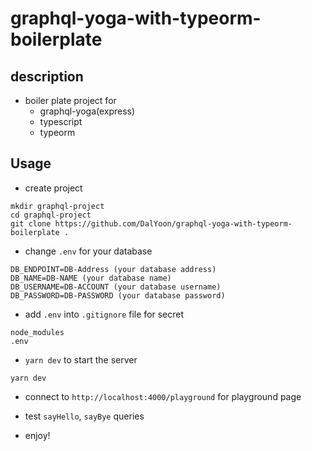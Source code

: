 # graphql-yoga-with-typeorm-boilerplate

## description

- boiler plate project for
  - graphql-yoga(express)
  - typescript
  - typeorm

## Usage

- create project

```console
mkdir graphql-project
cd graphql-project
git clone https://github.com/DalYoon/graphql-yoga-with-typeorm-boilerplate .
```

- change `.env` for your database

```
DB_ENDPOINT=DB-Address (your database address)
DB_NAME=DB-NAME (your database name)
DB_USERNAME=DB-ACCOUNT (your database username)
DB_PASSWORD=DB-PASSWORD (your database password)
```

- add `.env` into `.gitignore` file for secret

```
node_modules
.env
```

- `yarn dev` to start the server

```console
yarn dev
```

- connect to `http://localhost:4000/playground` for playground page

- test `sayHello`, `sayBye` queries

- enjoy!
